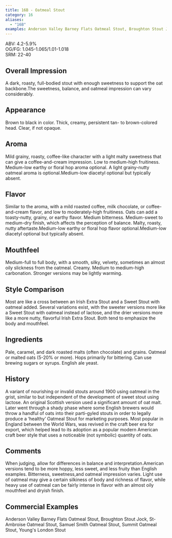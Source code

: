 ```yaml
---
title: 16B - Oatmeal Stout
category: 16
aliases: 
  - "16B"
examples: Anderson Valley Barney Flats Oatmeal Stout, Broughton Stout Jock, St-Ambroise Oatmeal Stout, Samuel Smith Oatmeal Stout, Summit Oatmeal Stout, Young's London Stout
---
```


ABV: 4.2-5.9%  
OG/FG: 1.045-1.065/1.01-1.018  
SRM: 22-40  

## Overall Impression
A dark, roasty, full-bodied stout with enough sweetness to support the oat backbone.The sweetness, balance, and oatmeal impression can vary considerably.

## Appearance
Brown to black in color. Thick, creamy, persistent tan- to brown-colored head. Clear, if not opaque.

## Aroma
Mild grainy, roasty, coffee-like character with a light malty sweetness that can give a coffee-and-cream impression. Low to medium-high fruitiness. Medium-low earthy or floral hop aroma optional. A light grainy-nutty oatmeal aroma is optional.Medium-low diacetyl optional but typically absent.

## Flavor
Similar to the aroma, with a mild roasted coffee, milk chocolate, or coffee-and-cream flavor, and low to moderately-high fruitiness. Oats can add a toasty-nutty, grainy, or earthy flavor. Medium bitterness. Medium-sweet to medium-dry finish, which affects the perception of balance. Malty, roasty, nutty aftertaste.Medium-low earthy or floral hop flavor optional.Medium-low diacetyl optional but typically absent.

## Mouthfeel
Medium-full to full body, with a smooth, silky, velvety, sometimes an almost oily slickness from the oatmeal. Creamy. Medium to medium-high carbonation. Stronger versions may be lightly warming.

## Style Comparison
Most are like a cross between an Irish Extra Stout and a Sweet Stout with oatmeal added. Several variations exist, with the sweeter versions more like a Sweet Stout with oatmeal instead of lactose, and the drier versions more like a more nutty, flavorful Irish Extra Stout. Both tend to emphasize the body and mouthfeel.

## Ingredients
Pale, caramel, and dark roasted malts (often chocolate) and grains. Oatmeal or malted oats (5-20% or more). Hops primarily for bittering. Can use brewing sugars or syrups. English ale yeast.

## History
A variant of nourishing or invalid stouts around 1900 using oatmeal in the grist, similar to but independent of the development of sweet stout using lactose. An original Scottish version used a significant amount of oat malt. Later went through a shady phase where some English brewers would throw a handful of oats into their parti-gyled stouts in order to legally produce a ‘healthy’ Oatmeal Stout for marketing purposes. Most popular in England between the World Wars, was revived in the craft beer era for export, which helped lead to its adoption as a popular modern American craft beer style that uses a noticeable (not symbolic) quantity of oats.

## Comments
When judging, allow for differences in balance and interpretation.American versions tend to be more hoppy, less sweet, and less fruity than English examples. Bitterness, sweetness,and oatmeal impression varies. Light use of oatmeal may give a certain silkiness of body and richness of flavor, while heavy use of oatmeal can be fairly intense in flavor with an almost oily mouthfeel and dryish finish.

## Commercial Examples
Anderson Valley Barney Flats Oatmeal Stout, Broughton Stout Jock, St-Ambroise Oatmeal Stout, Samuel Smith Oatmeal Stout, Summit Oatmeal Stout, Young's London Stout